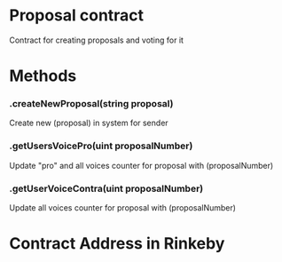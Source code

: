 # Proposal contract
Contract for creating proposals and voting for it

# Methods
### .createNewProposal(string proposal)
Create new (proposal) in system for sender

### .getUsersVoicePro(uint proposalNumber)
Update "pro" and all voices counter for proposal with (proposalNumber)

### .getUserVoiceContra(uint proposalNumber)
Update all voices counter for proposal with (proposalNumber)

# Contract Address in Rinkeby
 